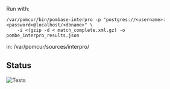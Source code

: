 Run with:

    /var/pomcur/bin/pombase-interpro -p "postgres://<username>:<password>@localhost/<dbname>" \
        -i <(gzip -d < match_complete.xml.gz) -o pombe_interpro_results.json

in: /var/pomcur/sources/interpro/


## Status

![Tests](https://github.com/pombase/pombase-domain-process/workflows/Tests/badge.svg)
